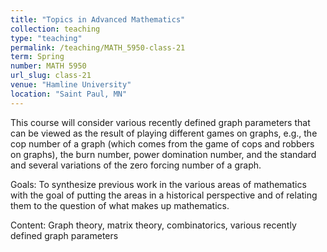 ```yaml
---
title: "Topics in Advanced Mathematics"
collection: teaching
type: "teaching"
permalink: /teaching/MATH_5950-class-21
term: Spring
number: MATH 5950
url_slug: class-21
venue: "Hamline University"
location: "Saint Paul, MN"
---
```


This course will consider various recently defined graph parameters that can be viewed as the result of playing different games on graphs, e.g., the cop number of a graph (which comes from the game of cops and robbers on graphs), the burn number, power domination number, and the standard and several variations of the zero forcing number of a graph.

Goals: To synthesize previous work in the various areas of mathematics with the goal of putting the areas in a historical perspective and of relating them to the question of what makes up mathematics.

Content: Graph theory, matrix theory, combinatorics, various recently defined graph parameters
